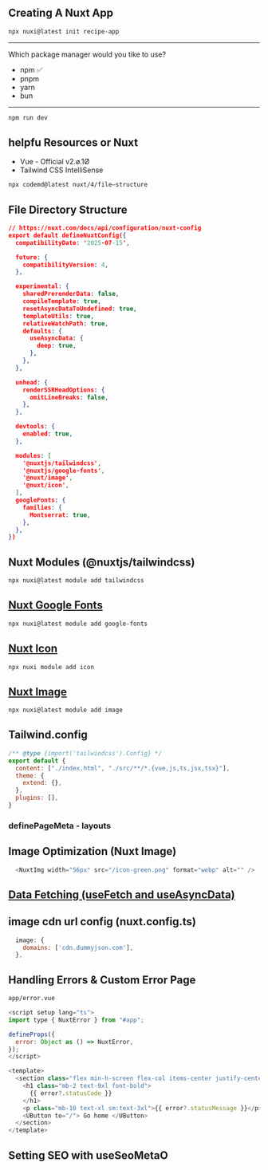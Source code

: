 ## Creating A Nuxt App

``` bash
npx nuxi@latest init recipe-app
```

---

Which package manager would you tike to use?
- npm ✅ 
- pnpm
- yarn
- bun

---

``` bash 
npm run dev
```

## helpfu Resources or Nuxt
- Vue - Official v2.ø.1Ø
- Tailwind CSS IntelliSense

``` bash
npx codemd@latest nuxt/4/file—structure
```

## File Directory Structure
``` json
// https://nuxt.com/docs/api/configuration/nuxt-config
export default defineNuxtConfig({
  compatibilityDate: '2025-07-15',

  future: {
    compatibilityVersion: 4,
  },

  experimental: {
    sharedPrerenderData: false,
    compileTemplate: true,
    resetAsyncDataToUndefined: true,
    templateUtils: true,
    relativeWatchPath: true,
    defaults: {
      useAsyncData: {
        deep: true,
      },
    },
  },

  unhead: {
    renderSSRHeadOptions: {
      omitLineBreaks: false,
    },
  },

  devtools: {
    enabled: true,
  },

  modules: [
    '@nuxtjs/tailwindcss',
    '@nuxtjs/google-fonts',
    '@nuxt/image',
    '@nuxt/icon',
  ],
  googleFonts: {
    families: {
      Montserrat: true,
    },
  },
})
```

## Nuxt Modules (@nuxtjs/tailwindcss)

``` bash 
npx nuxi@latest module add tailwindcss
```

## [Nuxt Google Fonts](https://google-fonts.nuxtjs.org/?utm_source=nuxt.com&utm_medium=aside-module&utm_campaign=nuxt.com)

```bash 
npx nuxi@latest module add google-fonts
```

## [Nuxt Icon](https://nuxt.com/modules/icon)

```bash 
npx nuxi module add icon
```

## [Nuxt Image](https://image.nuxt.com/)

```bash 
npx nuxi@latest module add image
```

## Tailwind.config 
```js
/** @type {import('tailwindcss').Config} */
export default {
  content: ["./index.html", "./src/**/*.{vue,js,ts,jsx,tsx}"],
  theme: {
    extend: {},
  },
  plugins: [],
}

```

### definePageMeta - layouts

## Image Optimization (Nuxt Image)

``` js
  <NuxtImg width="56px" src="/icon-green.png" format="webp" alt="" />
```

## [Data Fetching (useFetch and useAsyncData)](https://dummyjson.com/docs)

## image cdn url config (nuxt.config.ts)

```js
  image: {
    domains: ['cdn.dummyjson.com'],
  },
```

## Handling Errors & Custom Error Page

```bash
app/error.vue
```

```js
<script setup lang="ts">
import type { NuxtError } from "#app";

defineProps({
  error: Object as () => NuxtError,
});
</script>

<template>
  <section class="flex min-h-screen flex-col items-center justify-center">
    <h1 class="mb-2 text-9xl font-bold">
      {{ error?.statusCode }}
    </h1>
    <p class="mb-10 text-xl sm:text-3xl">{{ error?.statusMessage }}</p>
    <UButton to="/"> Go home </UButton>
  </section>
</template>
```

## Setting SEO with useSeoMetaO
